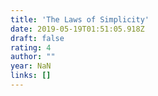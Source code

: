 ```yaml
---
title: 'The Laws of Simplicity'
date: 2019-05-19T01:51:05.918Z
draft: false
rating: 4
author: ""
year: NaN
links: []
---
```


